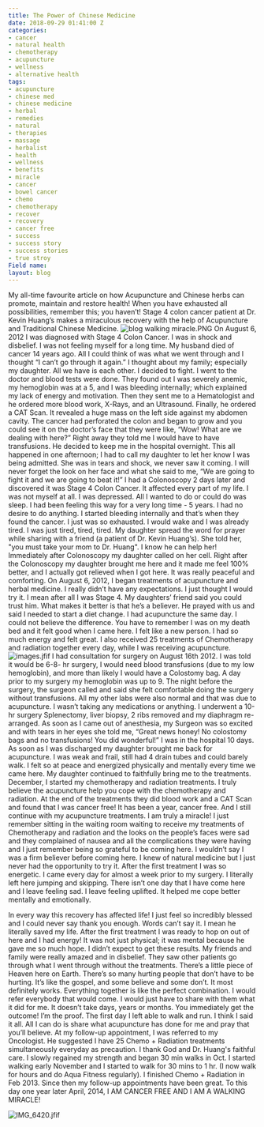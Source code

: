```yaml
---
title: The Power of Chinese Medicine
date: 2018-09-29 01:41:00 Z
categories:
- cancer
- natural health
- chemotherapy
- acupuncture
- wellness
- alternative health
tags:
- acupuncture
- chinese med
- chinese medicine
- herbal
- remedies
- natural
- therapies
- massage
- herbalist
- health
- wellness
- benefits
- miracle
- cancer
- bowel cancer
- chemo
- chemotherapy
- recover
- recovery
- cancer free
- success
- success story
- success stories
- true stroy
Field name: 
layout: blog
---
```


My all-time favourite article on how Acupuncture and Chinese herbs can promote, maintain and restore health! When you have exhausted all possibilities, remember this; you haven’t! Stage 4 colon cancer patient at Dr. Kevin Huang’s makes a miraculous recovery with the help of Acupuncture and Traditional Chinese Medicine.
![blog walking miracle.PNG](/uploads/blog%20walking%20miracle.PNG)
On August 6, 2012 I was diagnosed with Stage 4 Colon Cancer. I was in shock and disbelief. I was not feeling myself for a long time. My husband died of cancer 14 years ago. All I could think of was what we went through and I thought “I can’t go through it again.” I thought about my family; especially my daughter. All we have is each other. I decided to fight. I went to the doctor and blood tests were done. They found out I was severely anemic, my hemoglobin was at a 5, and I was bleeding internally; which explained my lack of energy and motivation. Then they sent me to a Hematologist and he ordered more blood work, X-Rays, and an Ultrasound. Finally, he ordered a CAT Scan. It revealed a huge mass on the left side against my abdomen cavity. The cancer had perforated the colon and began to grow and you could see it on the doctor’s face that they were like, “Wow! What are we dealing with here?” Right away they told me I would have to have transfusions.
He decided to keep me in the hospital overnight. This all happened in one afternoon; I had to call my daughter to let her know I was being admitted. She was in tears and shock, we never saw it coming. I will never forget the look on her face and what she said to me, “We are going to fight it and we are going to beat it!” I had a Colonoscopy 2 days later and discovered it was Stage 4 Colon Cancer. It affected every part of my life. I was not myself at all. I was depressed. All I wanted to do or could do was sleep. I had been feeling this way for a very long time - 5 years. I had no desire to do anything. I started bleeding internally and that’s when they found the cancer. I just was so exhausted. I would wake and I was already tired. I was just tired, tired, tired.
My daughter spread the word for prayer while sharing with a friend (a patient of Dr. Kevin Huang’s). She told her, "you must take your mom to Dr. Huang". I know he can help her! Immediately after Colonoscopy my daughter called on her cell. Right after the Colonoscopy my daughter brought me here and it made me feel 100% better, and I actually got relieved when I got here. It was really peaceful and comforting. On August 6, 2012, I began treatments of acupuncture and herbal medicine. I really didn’t have any expectations. I just thought I would try it. I mean after all I was Stage 4. My daughters’ friend said you could trust him. What makes it better is that he’s a believer. He prayed with us and said I needed to start a diet change. I had acupuncture the same day. I could not believe the difference. You have to remember I was on my death bed and it felt good when I came here. I felt like a new person. I had so much energy and felt great. I also received 25 treatments of Chemotherapy and radiation together every day, while I was receiving acupuncture.![images.jfif](/uploads/images.jfif)
I had consultation for surgery on August 16th 2012. I was told it would be 6-8- hr surgery, I would need blood transfusions (due to my low hemoglobin), and more than likely I would have a Colostomy bag. A day prior to my surgery my hemoglobin was up to 9. The night before the surgery, the surgeon called and said she felt comfortable doing the surgery without transfusions. All my other labs were also normal and that was due to acupuncture. I wasn’t taking any medications or anything. I underwent a 10-hr surgery Splenectomy, liver biopsy, 2 ribs removed and my diaphragm re-arranged. As soon as I came out of anesthesia, my Surgeon was so excited and with tears in her eyes she told me, “Great news honey! No colostomy bags and no transfusions! You did wonderful!”
I was in the hospital 10 days. As soon as I was discharged my daughter brought me back for acupuncture. I was weak and frail, still had 4 drain tubes and could barely walk. I felt so at peace and energized physically and mentally every time we came here. My daughter continued to faithfully bring me to the treatments. December, I started my chemotherapy and radiation treatments. I truly believe the acupuncture help you cope with the chemotherapy and radiation. At the end of the treatments they did blood work and a CAT Scan and found that I was cancer free! It has been a year, cancer free. And I still continue with my acupuncture treatments. I am truly a miracle!
I just remember sitting in the waiting room waiting to receive my treatments of Chemotherapy and radiation and the looks on the people’s faces were sad and they complained of nausea and all the complications they were having and I just remember being so grateful to be coming here. I wouldn’t say I was a firm believer before coming here. I knew of natural medicine but I just never had the opportunity to try it. After the first treatment I was so energetic. I came every day for almost a week prior to my surgery. I literally left here jumping and skipping. There isn’t one day that I have come here and I leave feeling sad. I leave feeling uplifted. It helped me cope better mentally and emotionally.

In every way this recovery has affected life! I just feel so incredibly blessed and I could never say thank you enough. Words can’t say it. I mean he literally saved my life. After the first treatment I was ready to hop on out of here and I had energy! It was not just physical; it was mental because he gave me so much hope. I didn’t expect to get these results.
My friends and family were really amazed and in disbelief. They saw other patients go through what I went through without the treatments. There’s a little piece of Heaven here on Earth. There’s so many hurting people that don’t have to be hurting. It’s like the gospel, and some believe and some don’t. It most definitely works. Everything together is like the perfect combination. I would refer everybody that would come. I would just have to share with them what it did for me. It doesn’t take days, years or months. You immediately get the outcome! I’m the proof. The first day I left able to walk and run. I think I said it all. All I can do is share what acupuncture has done for me and pray that you’ll believe.
At my follow-up appointment, I was referred to my Oncologist. He suggested I have 25 Chemo \+ Radiation treatments simultaneously everyday as precaution. I thank God and Dr. Huang's faithful care. I slowly regained my strength and began 30 min walks in Oct. I started walking early November and I started to walk for 30 mins to 1 hr. (I now walk for hours and do Aqua Fitness regularly). I finished Chemo \+ Radiation in Feb 2013. Since then my follow-up appointments have been great. To this day one year later April, 2014, I AM CANCER FREE AND I AM A WALKING MIRACLE!

![IMG_6420.jfif](/uploads/IMG_6420.jfif)